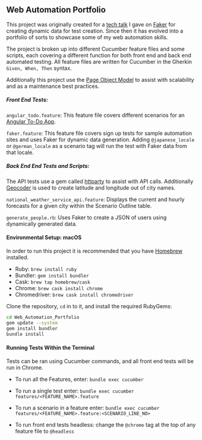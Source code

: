 ## Web Automation Portfolio

This project was originally created for a [tech talk](https://www.youtube.com/watch?v=yCkzHHV1Spw) I gave on [Faker](https://github.com/faker-ruby/faker) for creating dynamic data for test creation. Since then it has evolved into a portfolio of sorts to showcase some of my web automation skills. 

The project is broken up into different Cucumber feature files and some scripts, each covering a different function for both front end and back end automated testing. All feature files are written for Cucumber in the Gherkin `Given, When, Then` syntax.  

Additionally this project use the [Page Object Model](https://www.selenium.dev/documentation/en/guidelines_and_recommendations/page_object_models/) to assist with scalability and as a maintenance best practices. 

##### Front End Tests:

`angular_todo.feature`: This feature file covers different scenarios for an [Angular To-Do App](http://todomvc.com/examples/angular2/). 

`faker.feature`: This feature file covers sign up tests for sample automation sites and uses Faker for dynamic data generation. Adding `@japanese_locale` or `@german_locale` as a scenario tag will run the test with Faker data from that locale.

##### Back End End Tests and Scripts:

The API tests use a gem called [httparty](https://github.com/jnunemaker/httparty) to assist with API calls. Additionally [Geocoder](https://github.com/alexreisner/geocoder) is used to create latitude and longitude out of city names.

`national_weather_service_api.feature`: Displays the current and hourly forecasts for a given city within the Scenario Outline table.

`generate_people.rb`: Uses Faker to create a JSON of users using dynamically generated data.

#### Environmental Setup: macOS

In order to run this project it is recommended that you have [Homebrew](http://brew.sh) installed. 

* Ruby: `brew install ruby`
* Bundler: `gem install bundler`
* Cask: `brew tap homebrew/cask`
* Chrome: `brew cask install chrome`
* Chromedriver: `brew cask install chromedriver`

Clone the repository, `cd` in to it, and install the required RubyGems:

```bash
cd Web_Automation_Portfolio
gem update --system
gem install bundler
bundle install
```

#### Running Tests Within the Terminal

Tests can be ran using Cucumber commands, and all front end tests will be run in Chrome.

* To run all the Features, enter: `bundle exec cucumber`

* To run a single test enter: `bundle exec cucumber features/<FEATURE_NAME>.feature`

* To run a scenario in a feature enter: `bundle exec cucumber features/<FEATURE_NAME>.feature:<SCENARIO_LINE_NO>`

* To run front end tests headless: change the `@chrome` tag at the top of any feature file to `@headless`
